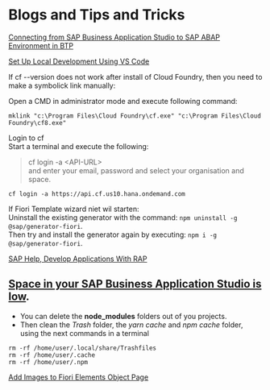 # Blogs and Tips and Tricks

[Connecting from SAP Business Application Studio to SAP ABAP Environment in BTP](https://blogs.sap.com/2021/07/23/connecting-from-sap-business-application-studio-to-sap-abap-environment-in-btp/)

[Set Up Local Development Using VS Code](https://developers.sap.com/tutorials/btp-app-set-up-local-development.html)

If cf --version does not work after install of Cloud Foundry, then you need to make a symbolick link manually:

Open a CMD in administrator mode and execute following command:

```shell
mklink "c:\Program Files\Cloud Foundry\cf.exe" "c:\Program Files\Cloud Foundry\cf8.exe"
```

Login to cf</br>
Start a terminal and execute the following:
> cf login -a \<API-URL> </br>
> and enter your email, password and select your organisation and space.

```shell
cf login -a https://api.cf.us10.hana.ondemand.com
```

If Fiori Template wizard niet wil starten:</br>
Uninstall the existing generator with the command: `npm uninstall -g @sap/generator-fiori`.</br>
Then try and install the generator again by executing: `npm i -g @sap/generator-fiori`.

[SAP Help, Develop Applications With RAP](https://help.sap.com/docs/BTP/923180ddb98240829d935862025004d6/4cff5dff7f2642cab54e993c840a163e.html)

## [Space in your SAP Business Application Studio is low](https://ga.support.sap.com/dtp/viewer/index.html#/tree/2827/actions/41344:41348:41361).

* You can delete the **node_modules** folders out of you projects.
* Then clean the *Trash* folder, the *yarn cache* and *npm cache* folder, using the next commands in a terminal

```shell
rm -rf /home/user/.local/share/Trashfiles
rm -rf /home/user/.cache
rm -rf /home/user/.npm
```

[Add Images to Fiori Elements Object Page](https://blogs.sap.com/2020/09/30/showing-an-avatar-with-initials-or-image-on-the-fiori-element-object-page-for-a-better-user-experience/)
